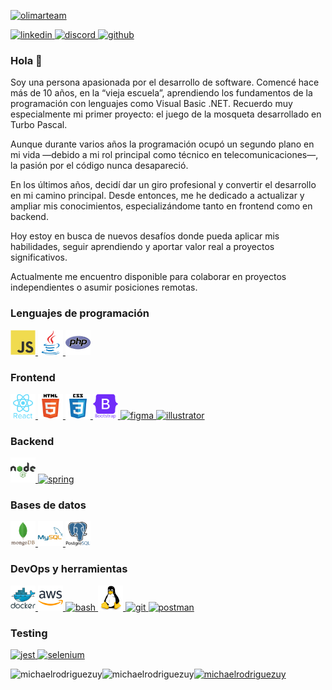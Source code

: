 <article class="markdown-body entry-content container-lg f5" itemprop="text">
   <p dir="auto"> <a href="#" rel="nofollow"> <img src="http://olimarteam.uy/img/fondo_4.png" alt="olimarteam" title="olimarteam" data-canonical-src="http://olimarteam.uy/img/fondo.jpg" style="max-width: 100%;"> </a> </p>
   
<p dir="auto">

<a href="https://www.linkedin.com/in/michaelrodriguezuy" rel="nofollow">
<img src="https://img.shields.io/static/v1?label=&message=linkedin&color=0e76a8&logo=linkedin&logoColor=white&style=for-the-badge" alt="linkedin" style="max-width: 100%;">
</a>
<a href="https://discord.gg/michael_uy" rel="nofollow">
<img src="https://img.shields.io/static/v1?label=&message=discord&color=7289da&logo=discord&logoColor=white&style=for-the-badge" alt="discord" style="max-width: 100%;">
</a>
<a href="https://github.com/michaelrodriguezuy">
<img src="https://img.shields.io/static/v1?label=&message=github&color=171515&logo=github&logoColor=white&style=for-the-badge" alt="github" style="max-width: 100%;">
</a>
</p>

</article>


### Hola 👋

Soy una persona apasionada por el desarrollo de software. Comencé hace más de 10 años, en la “vieja escuela”, aprendiendo los fundamentos de la programación con lenguajes como Visual Basic .NET. Recuerdo muy especialmente mi primer proyecto: el juego de la mosqueta desarrollado en Turbo Pascal.

Aunque durante varios años la programación ocupó un segundo plano en mi vida —debido a mi rol principal como técnico en telecomunicaciones—, la pasión por el código nunca desapareció.

En los últimos años, decidí dar un giro profesional y convertir el desarrollo en mi camino principal. Desde entonces, me he dedicado a actualizar y ampliar mis conocimientos, especializándome tanto en frontend como en backend.

Hoy estoy en busca de nuevos desafíos donde pueda aplicar mis habilidades, seguir aprendiendo y aportar valor real a proyectos significativos.

Actualmente me encuentro disponible para colaborar en proyectos independientes o asumir posiciones remotas.

<h3 align="left">Lenguajes de programación</h3>
<p align="left">
  <a href="https://developer.mozilla.org/en-US/docs/Web/JavaScript" target="_blank" rel="noreferrer">
    <img src="https://raw.githubusercontent.com/devicons/devicon/master/icons/javascript/javascript-original.svg" alt="javascript" width="40" height="40"/>
  </a>
  <a href="https://www.java.com" target="_blank" rel="noreferrer">
    <img src="https://raw.githubusercontent.com/devicons/devicon/master/icons/java/java-original.svg" alt="java" width="40" height="40"/>
  </a>
  <a href="https://www.php.net" target="_blank" rel="noreferrer">
    <img src="https://raw.githubusercontent.com/devicons/devicon/master/icons/php/php-original.svg" alt="php" width="40" height="40"/>
  </a>
</p>

<h3 align="left">Frontend</h3>
<p align="left">
  <a href="https://reactjs.org/" target="_blank" rel="noreferrer">
    <img src="https://raw.githubusercontent.com/devicons/devicon/master/icons/react/react-original-wordmark.svg" alt="react" width="40" height="40"/>
  </a>
  <a href="https://www.w3.org/html/" target="_blank" rel="noreferrer">
    <img src="https://raw.githubusercontent.com/devicons/devicon/master/icons/html5/html5-original-wordmark.svg" alt="html5" width="40" height="40"/>
  </a>
  <a href="https://www.w3schools.com/css/" target="_blank" rel="noreferrer">
    <img src="https://raw.githubusercontent.com/devicons/devicon/master/icons/css3/css3-original-wordmark.svg" alt="css3" width="40" height="40"/>
  </a>
  <a href="https://getbootstrap.com" target="_blank" rel="noreferrer">
    <img src="https://raw.githubusercontent.com/devicons/devicon/master/icons/bootstrap/bootstrap-plain-wordmark.svg" alt="bootstrap" width="40" height="40"/>
  </a>
  <a href="https://www.figma.com/" target="_blank" rel="noreferrer">
    <img src="https://www.vectorlogo.zone/logos/figma/figma-icon.svg" alt="figma" width="40" height="40"/>
  </a>
  <a href="https://www.adobe.com/in/products/illustrator.html" target="_blank" rel="noreferrer">
    <img src="https://www.vectorlogo.zone/logos/adobe_illustrator/adobe_illustrator-icon.svg" alt="illustrator" width="40" height="40"/>
  </a>
</p>

<h3 align="left">Backend</h3>
<p align="left">
  <a href="https://nodejs.org" target="_blank" rel="noreferrer">
    <img src="https://raw.githubusercontent.com/devicons/devicon/master/icons/nodejs/nodejs-original-wordmark.svg" alt="nodejs" width="40" height="40"/>
  </a>
  <a href="https://spring.io/" target="_blank" rel="noreferrer">
    <img src="https://www.vectorlogo.zone/logos/springio/springio-icon.svg" alt="spring" width="40" height="40"/>
  </a>
</p>

<h3 align="left">Bases de datos</h3>
<p align="left">
  <a href="https://www.mongodb.com/" target="_blank" rel="noreferrer">
    <img src="https://raw.githubusercontent.com/devicons/devicon/master/icons/mongodb/mongodb-original-wordmark.svg" alt="mongodb" width="40" height="40"/>
  </a>
  <a href="https://www.mysql.com/" target="_blank" rel="noreferrer">
    <img src="https://raw.githubusercontent.com/devicons/devicon/master/icons/mysql/mysql-original-wordmark.svg" alt="mysql" width="40" height="40"/>
  </a>
  <a href="https://www.postgresql.org" target="_blank" rel="noreferrer">
    <img src="https://raw.githubusercontent.com/devicons/devicon/master/icons/postgresql/postgresql-original-wordmark.svg" alt="postgresql" width="40" height="40"/>
  </a>
</p>

<h3 align="left">DevOps y herramientas</h3>
<p align="left">
  <a href="https://www.docker.com/" target="_blank" rel="noreferrer">
    <img src="https://raw.githubusercontent.com/devicons/devicon/master/icons/docker/docker-original-wordmark.svg" alt="docker" width="40" height="40"/>
  </a>
  <a href="https://aws.amazon.com" target="_blank" rel="noreferrer">
    <img src="https://raw.githubusercontent.com/devicons/devicon/master/icons/amazonwebservices/amazonwebservices-original-wordmark.svg" alt="aws" width="40" height="40"/>
  </a>
  <a href="https://www.gnu.org/software/bash/" target="_blank" rel="noreferrer">
    <img src="https://www.vectorlogo.zone/logos/gnu_bash/gnu_bash-icon.svg" alt="bash" width="40" height="40"/>
  </a>
  <a href="https://www.linux.org/" target="_blank" rel="noreferrer">
    <img src="https://raw.githubusercontent.com/devicons/devicon/master/icons/linux/linux-original.svg" alt="linux" width="40" height="40"/>
  </a>
  <a href="https://git-scm.com/" target="_blank" rel="noreferrer">
    <img src="https://www.vectorlogo.zone/logos/git-scm/git-scm-icon.svg" alt="git" width="40" height="40"/>
  </a>
  <a href="https://postman.com" target="_blank" rel="noreferrer">
    <img src="https://www.vectorlogo.zone/logos/getpostman/getpostman-icon.svg" alt="postman" width="40" height="40"/>
  </a>
</p>

<h3 align="left">Testing</h3>
<p align="left">
  <a href="https://jestjs.io" target="_blank" rel="noreferrer">
    <img src="https://www.vectorlogo.zone/logos/jestjsio/jestjsio-icon.svg" alt="jest" width="40" height="40"/>
  </a>
  <a href="https://www.selenium.dev" target="_blank" rel="noreferrer">
    <img src="https://raw.githubusercontent.com/detain/svg-logos/780f25886640cef088af994181646db2f6b1a3f8/svg/selenium-logo.svg" alt="selenium" width="40" height="40"/>
  </a>
</p>

<p dir="auto">
<a target="_blank" rel="noopener noreferrer nofollow" href="https://github-readme-stats.vercel.app/api/top-langs?username=michaelrodriguezuy&show_icons=true&locale=en&layout=compact">
<img align="left" src="https://github-readme-stats.vercel.app/api/top-langs?username=michaelrodriguezuy&show_icons=true&locale=en&layout=compact" alt="michaelrodriguezuy" data-canonical-src="https://github-readme-stats.vercel.app/api/top-langs?username=michaelrodriguezuy&amp;show_icons=true&amp;locale=en&amp;layout=compact" style="max-width: 100%;"> </a>
</p>
<p dir="auto">   
   <a target="_blank" rel="noopener noreferrer nofollow" href="https://github-readme-stats.vercel.app/api?username=michaelrodriguezuy&show_icons=true&locale=es"><img align="left" src="https://github-readme-stats.vercel.app/api?username=michaelrodriguezuy&show_icons=true&locale=es" alt="michaelrodriguezuy" data-canonical-src="https://github-readme-stats.vercel.app/api?username=michaelrodriguezuy&show_icons=true&locale=es" style="max-width: 100%;">
<a href="#" rel="nofollow"> <img src="https://github-readme-streak-stats.herokuapp.com/?user=michaelrodriguezuy" alt="michaelrodriguezuy" title="michaelrodriguezuy" data-canonical-src="https://github-readme-streak-stats.herokuapp.com/?user=michaelrodriguezuy" style="max-width: 100%;"> </a>   
</p>
